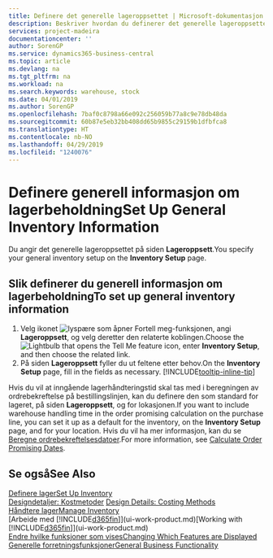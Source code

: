 ```yaml
---
title: Definere det generelle lageroppsettet | Microsoft-dokumentasjon
description: Beskriver hvordan du definerer det generelle lageroppsettet, for eksempel nummerserier og lokasjoner, slik at du for eksempel kan administrere lageret og varene.
services: project-madeira
documentationcenter: ''
author: SorenGP
ms.service: dynamics365-business-central
ms.topic: article
ms.devlang: na
ms.tgt_pltfrm: na
ms.workload: na
ms.search.keywords: warehouse, stock
ms.date: 04/01/2019
ms.author: SorenGP
ms.openlocfilehash: 7baf0c8798a66e092c256059b77a8c9e78db48da
ms.sourcegitcommit: 60b87e5eb32bb408dd65b9855c29159b1dfbfca8
ms.translationtype: HT
ms.contentlocale: nb-NO
ms.lasthandoff: 04/29/2019
ms.locfileid: "1240076"
---
```

# <a name="set-up-general-inventory-information"></a><span data-ttu-id="5ab25-103">Definere generell informasjon om lagerbeholdning</span><span class="sxs-lookup"><span data-stu-id="5ab25-103">Set Up General Inventory Information</span></span>
<span data-ttu-id="5ab25-104">Du angir det generelle lageroppsettet på siden **Lageroppsett**.</span><span class="sxs-lookup"><span data-stu-id="5ab25-104">You specify your general inventory setup on the **Inventory Setup** page.</span></span>

## <a name="to-set-up-general-inventory-information"></a><span data-ttu-id="5ab25-105">Slik definerer du generell informasjon om lagerbeholdning</span><span class="sxs-lookup"><span data-stu-id="5ab25-105">To set up general inventory information</span></span>
1. <span data-ttu-id="5ab25-106">Velg ikonet ![lyspære som åpner Fortell meg-funksjonen](media/ui-search/search_small.png "Fortell hva du vil gjøre"), angi **Lageroppsett**, og velg deretter den relaterte koblingen.</span><span class="sxs-lookup"><span data-stu-id="5ab25-106">Choose the ![Lightbulb that opens the Tell Me feature](media/ui-search/search_small.png "Tell me what you want to do") icon, enter **Inventory Setup**, and then choose the related link.</span></span>
2. <span data-ttu-id="5ab25-107">På siden **Lageroppsett** fyller du ut feltene etter behov.</span><span class="sxs-lookup"><span data-stu-id="5ab25-107">On the **Inventory Setup** page, fill in the fields as necessary.</span></span> [!INCLUDE[tooltip-inline-tip](includes/tooltip-inline-tip_md.md)]

<span data-ttu-id="5ab25-108">Hvis du vil at inngående lagerhåndteringstid skal tas med i beregningen av ordrebekreftelse på bestillingslinjen, kan du definere den som standard for lageret, på siden **Lageroppsett**, og for lokasjonen.</span><span class="sxs-lookup"><span data-stu-id="5ab25-108">If you want to include warehouse handling time in the order promising calculation on the purchase line, you can set it up as a default for the inventory, on the **Inventory Setup** page, and for your location.</span></span> <span data-ttu-id="5ab25-109">Hvis du vil ha mer informasjon, kan du se [Beregne ordrebekreftelsesdatoer](sales-how-to-calculate-order-promising-dates.md).</span><span class="sxs-lookup"><span data-stu-id="5ab25-109">For more information, see [Calculate Order Promising Dates](sales-how-to-calculate-order-promising-dates.md).</span></span>  

## <a name="see-also"></a><span data-ttu-id="5ab25-110">Se også</span><span class="sxs-lookup"><span data-stu-id="5ab25-110">See Also</span></span>
[<span data-ttu-id="5ab25-111">Definere lager</span><span class="sxs-lookup"><span data-stu-id="5ab25-111">Set Up Inventory</span></span>](inventory-setup-inventory.md)  
<span data-ttu-id="5ab25-112">[Designdetaljer: Kostmetoder](design-details-costing-methods.md)  </span><span class="sxs-lookup"><span data-stu-id="5ab25-112">[Design Details: Costing Methods](design-details-costing-methods.md)  </span></span>  
[<span data-ttu-id="5ab25-113">Håndtere lager</span><span class="sxs-lookup"><span data-stu-id="5ab25-113">Manage Inventory</span></span>](inventory-manage-inventory.md)  
<span data-ttu-id="5ab25-114">[Arbeide med [!INCLUDE[d365fin](includes/d365fin_md.md)]](ui-work-product.md)</span><span class="sxs-lookup"><span data-stu-id="5ab25-114">[Working with [!INCLUDE[d365fin](includes/d365fin_md.md)]](ui-work-product.md)</span></span>  
[<span data-ttu-id="5ab25-115">Endre hvilke funksjoner som vises</span><span class="sxs-lookup"><span data-stu-id="5ab25-115">Changing Which Features are Displayed</span></span>](ui-experiences.md)  
[<span data-ttu-id="5ab25-116">Generelle forretningsfunksjoner</span><span class="sxs-lookup"><span data-stu-id="5ab25-116">General Business Functionality</span></span>](ui-across-business-areas.md)
